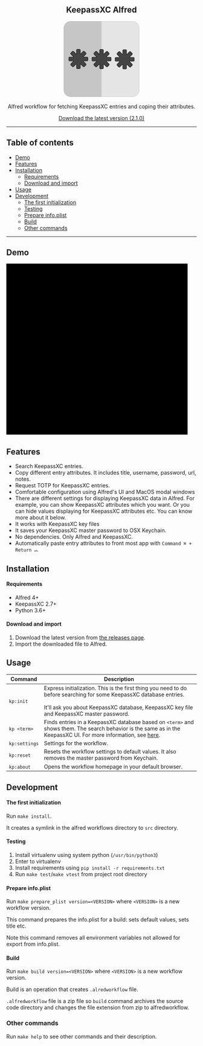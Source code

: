 <div align="center">
  <h2>KeepassXC Alfred</h2>
  
  <p>
    <img alt="Logo" src="src/icon.png" width=200>
  </p>
  
  <p>Alfred workflow for fetching KeepassXC entries and coping their attributes.</p>

  <p>
    <a href="https://github.com/lxbrvr/alfred-keepassxc-workflow/releases/download/2.1.0/keepassxc-2.1.0.alfredworkflow">Download the latest version (2.1.0)</a>
  </p>
</div>

---

## Table of contents

- [Demo](#demo)
- [Features](#features)
- [Installation](#installation)
  * [Requirements](#requirements)
  * [Download and import](#download-and-import)
- [Usage](#usage)
- [Development](#development)
  * [The first initialization](#the-first-initialization)
  * [Testing](#testing)
  * [Prepare info.plist](#prepare-infoplist)
  * [Build](#build)
  * [Other commands](#other-commands)

---

## Demo

![](demo.gif)

## Features

- Search KeepassXC entries.
- Copy different entry attributes. It includes title, username, password, url, notes.
- Request TOTP for KeepassXC entries.
- Comfortable configuration using Alfred's UI and MacOS modal windows
- There are different settings for displaying KeepassXC data in Alfred.
  For example, you can show KeepassXC attributes which you want.
  Or you can hide values displaying for KeepassXC attributes etc. 
  You can know more about it below.
- It works with KeepassXC key files
- It saves your KeepassXC master password to OSX Keychain.
- No dependencies. Only Alfred and KeepassXC.
- Automatically paste entry attributes to front most app with `Command ⌘ + Return ↵`.

## Installation

#### Requirements

- Alfred 4+
- KeepassXC 2.7+
- Python 3.6+ 

#### Download and import

1. Download the latest version from [the releases page](https://github.com/lxbrvr/alfred-keepassxc-workflow/releases).
2. Import the downloaded file to Alfred.

## Usage

| Command       | Description                                                                                                                                                                                                                                    |
|---------------|------------------------------------------------------------------------------------------------------------------------------------------------------------------------------------------------------------------------------------------------|
| `kp:init`     | Express initialization. This is the first thing you need to do before searching for some KeepassXC database entries.<br/><br/>It'll ask you about KeepassXC database, KeepassXC key file and KeepassXC master password.                        |
| `kp <term>`   | Finds entries in a KeepassXC database based on `<term>` and shows them. The search behavior is the same as in the KeepassXC UI. For more information, see [here](https://keepassxc.org/docs/KeePassXC_UserGuide.html#_searching_the_database). |
| `kp:settings` | Settings for the workflow.                                                                                                                                                                                                                     |
| `kp:reset`    | Resets the workflow settings to default values. It also removes the master password from Keychain.                                                                                                                                             |
| `kp:about`    | Opens the workflow homepage in your default browser.                                                                                                                                                                                           |

## Development

#### The first initialization

Run `make install`.

It creates a symlink in the alfred workflows directory to `src` directory.

#### Testing

1. Install virtualenv using system python (`/usr/bin/python3`)
2. Enter to virtualenv
3. Install requirements using `pip install -r requirements.txt`
4. Run `make test`/`make vtest` from project root directory

#### Prepare info.plist

Run `make prepare_plist version=<VERSION>` where `<VERSION>` is a new workflow version.

This command prepares the info.plist for a build: sets default values, sets title etc.

Note this command removes all environment variables not allowed for export from info.plist.

#### Build

Run `make build version=<VERSION>` where `<VERSION>` is a new workflow version.

Build is an operation that creates `.alredworkflow` file. 

`.alfredworkflow` file is a zip file so `build` command archives the source code directory
and changes the file extension from zip to alfredworkflow.

### Other commands

Run `make help` to see other commands and their description.